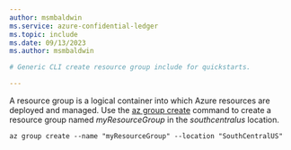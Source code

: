 ```yaml
---
author: msmbaldwin
ms.service: azure-confidential-ledger
ms.topic: include
ms.date: 09/13/2023
ms.author: msmbaldwin

# Generic CLI create resource group include for quickstarts.

---
```


A resource group is a logical container into which Azure resources are deployed and managed. Use the [az group create](/cli/azure/group#az-group-create) command to create a resource group named *myResourceGroup* in the *southcentralus* location.

```azurecli
az group create --name "myResourceGroup" --location "SouthCentralUS"
```